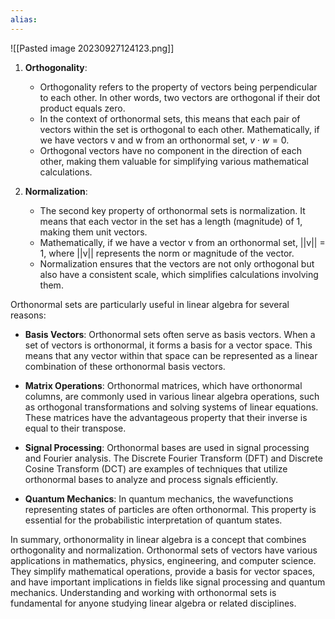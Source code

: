 ```yaml
---
alias: 
---
```


![[Pasted image 20230927124123.png]]

1. **Orthogonality**:
   - Orthogonality refers to the property of vectors being perpendicular to each other. In other words, two vectors are orthogonal if their dot product equals zero.
   - In the context of orthonormal sets, this means that each pair of vectors within the set is orthogonal to each other. Mathematically, if we have vectors v and w from an orthonormal set, $v \cdot w = 0$.
   - Orthogonal vectors have no component in the direction of each other, making them valuable for simplifying various mathematical calculations.

2. **Normalization**:
   - The second key property of orthonormal sets is normalization. It means that each vector in the set has a length (magnitude) of 1, making them unit vectors.
   - Mathematically, if we have a vector v from an orthonormal set, ||v|| = 1, where ||v|| represents the norm or magnitude of the vector.
   - Normalization ensures that the vectors are not only orthogonal but also have a consistent scale, which simplifies calculations involving them.

Orthonormal sets are particularly useful in linear algebra for several reasons:

- **Basis Vectors**: Orthonormal sets often serve as basis vectors. When a set of vectors is orthonormal, it forms a basis for a vector space. This means that any vector within that space can be represented as a linear combination of these orthonormal basis vectors.

- **Matrix Operations**: Orthonormal matrices, which have orthonormal columns, are commonly used in various linear algebra operations, such as orthogonal transformations and solving systems of linear equations. These matrices have the advantageous property that their inverse is equal to their transpose.

- **Signal Processing**: Orthonormal bases are used in signal processing and Fourier analysis. The Discrete Fourier Transform (DFT) and Discrete Cosine Transform (DCT) are examples of techniques that utilize orthonormal bases to analyze and process signals efficiently.

- **Quantum Mechanics**: In quantum mechanics, the wavefunctions representing states of particles are often orthonormal. This property is essential for the probabilistic interpretation of quantum states.

In summary, orthonormality in linear algebra is a concept that combines orthogonality and normalization. Orthonormal sets of vectors have various applications in mathematics, physics, engineering, and computer science. They simplify mathematical operations, provide a basis for vector spaces, and have important implications in fields like signal processing and quantum mechanics. Understanding and working with orthonormal sets is fundamental for anyone studying linear algebra or related disciplines.